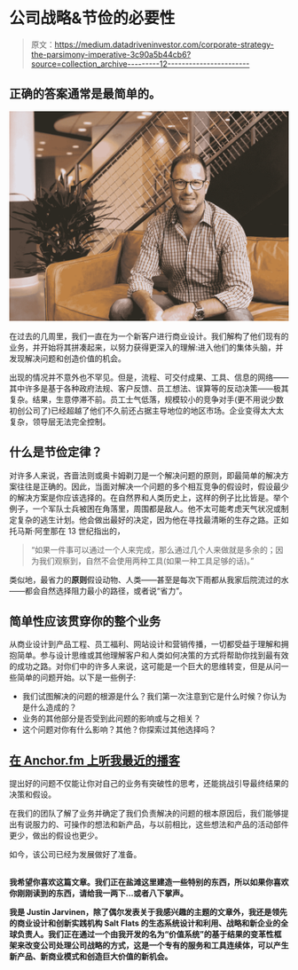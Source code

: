 # 公司战略&节俭的必要性

> 原文：<https://medium.datadriveninvestor.com/corporate-strategy-the-parsimony-imperative-3c90a5b44cb6?source=collection_archive---------12----------------------->

## 正确的答案通常是最简单的。

![](img/617e247bd5d578c1491f8bd4ee7bb8ea.png)

在过去的几周里，我们一直在为一个新客户进行商业设计。我们解构了他们现有的业务，并开始将其拼凑起来，以努力获得更深入的理解:进入他们的集体头脑，并发现解决问题和创造价值的机会。

出现的情况并不意外也不罕见。但是，流程、可交付成果、工具、信息的网络——其中许多是基于各种政府法规、客户反馈、员工想法、误算等的反动决策——极其复杂。结果，生意停滞不前。员工士气低落，规模较小的竞争对手(更不用说少数初创公司了)已经超越了他们不久前还占据主导地位的地区市场。企业变得太大太复杂，领导层无法完全控制。

## 什么是节俭定律？

对许多人来说，吝啬法则或奥卡姆剃刀是一个解决问题的原则，即最简单的解决方案往往是正确的。因此，当面对解决一个问题的多个相互竞争的假设时，假设最少的解决方案是你应该选择的。在自然界和人类历史上，这样的例子比比皆是。举个例子，一个军队士兵被困在角落里，周围都是敌人。他不太可能考虑天气状况或制定复杂的逃生计划。他会做出最好的决定，因为他在寻找最清晰的生存之路。正如托马斯·阿奎那在 13 世纪指出的，

> “如果一件事可以通过一个人来完成，那么通过几个人来做就是多余的；因为我们观察到，自然不会使用两种工具(如果一种工具足够的话)。”

类似地，最省力的**原则**假设动物、人类——甚至是每次下雨都从我家后院流过的水——都会自然选择阻力最小的路径，或者说“省力”。

## 简单性应该贯穿你的整个业务

从商业设计到产品工程、员工福利、网站设计和营销传播，一切都受益于理解和拥抱简单。参与设计思维或其他理解客户和人类如何决策的方式将帮助你找到最有效的成功之路。对你们中的许多人来说，这可能是一个巨大的思维转变，但是从问一些简单的问题开始。以下是一些例子:

*   我们试图解决的问题的根源是什么？我们第一次注意到它是什么时候？你认为是什么造成的？
*   业务的其他部分是否受到此问题的影响或与之相关？
*   这个问题对你有什么影响？其他？你探索过其他选择吗？

## [**在 Anchor.fm 上听我最近的播客**](https://anchor.fm/justin-jarvinen)

提出好的问题不仅能让你对自己的业务有突破性的思考，还能挑战引导最终结果的决策和假设。

在我们的团队了解了业务并确定了我们负责解决的问题的根本原因后，我们能够提出有说服力的、可操作的想法和新产品，与以前相比，这些想法和产品的活动部件更少，做出的假设也更少。

如今，该公司已经为发展做好了准备。

##

**我希望你喜欢这篇文章。我们正在盐滩这里建造一些特别的东西，所以如果你喜欢你刚刚读到的东西，请给我一两下…或者八下掌声。**

**我是 Justin Jarvinen，除了偶尔发表关于我感兴趣的主题的文章外，我还是领先的商业设计和创新实践机构 Salt Flats 的生态系统设计和利用、战略和新企业的全球负责人。我们正在通过一个由我开发的名为“价值系统”的基于结果的变革性框架来改变公司处理公司战略的方式，这是一个专有的服务和工具连续体，可以产生新产品、新商业模式和创造巨大价值的新机会。**
